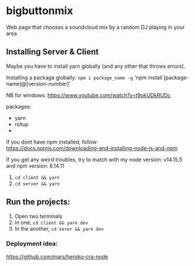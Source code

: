 # bigbuttonmix

Web page that chooses a soundcloud mix by a random DJ playing in your area

## Installing Server & Client
Maybe you have to install yarn globally (and any other that throws errors).

Installing a package globally:
`npm i package_name -g`
'npm install [package-name]@[version-number]'

NB for windows: https://www.youtube.com/watch?v=t9okUDkRUDc

packages:
* yarn
* rollup
* 

If you dont have npm installed, follow:
https://docs.npmjs.com/downloading-and-installing-node-js-and-npm

If you get any weird troubles, try to match with my node version: v14.15.5 and npm version: 6.14.11

1. `cd client && yarn`
2. `cd server && yarn`


## Run the projects:
1. Open two terminals
2. In one, `cd client && yarn dev`
3. In the another, `cd serer && yarn dev`

### Deployment idea:
https://github.com/mars/heroku-cra-node
